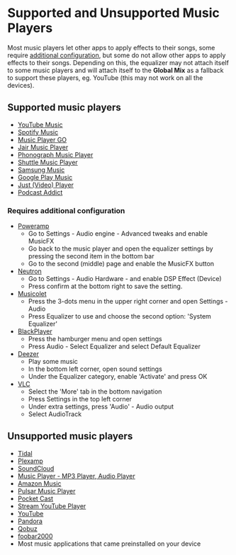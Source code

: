# Supported and Unsupported Music Players

Most music players let other apps to apply effects to their songs, some require [additional configuration](/supported-and-unsupported-music-players/#requires-additional-configuration), but some do not allow other apps to apply effects to their songs.
Depending on this, the equalizer may not attach itself to some music players and will attach itself to the __Global Mix__ as a fallback to support these players, eg. YouTube (this may not work on all the devices).


## Supported music players

* [YouTube Music](https://play.google.com/store/apps/details?id=com.google.android.apps.youtube.music)
* [Spotify Music](https://play.google.com/store/apps/details?id=com.spotify.music)
* [Music Player GO](https://play.google.com/store/apps/details?id=com.iven.musicplayergo)
* [Jair Music Player](https://play.google.com/store/apps/details?id=aj.jair.music)
* [Phonograph Music Player](https://play.google.com/store/apps/details?id=com.kabouzeid.gramophone)
* [Shuttle Music Player](https://play.google.com/store/apps/details?id=another.music.player)
* [Samsung Music](https://play.google.com/store/apps/details?id=com.sec.android.app.music)
* [Google Play Music](https://play.google.com/store/apps/details?id=com.google.android.music)
* [Just (Video) Player](https://play.google.com/store/apps/details?id=com.brouken.player)
* [Podcast Addict](https://play.google.com/store/apps/details?id=com.bambuna.podcastaddict)


### Requires additional configuration

* [Poweramp](https://play.google.com/store/apps/details?id=com.maxmpz.audioplayer)
    - Go to Settings - Audio engine - Advanced tweaks and enable MusicFX
    - Go back to the music player and open the equalizer settings by pressing the second item in the bottom bar
    - Go to the second (middle) page and enable the MusicFX button
* [Neutron](https://play.google.com/store/apps/details?id=com.neutroncode.mp)
    - Go to Settings - Audio Hardware - and enable DSP Effect (Device)
    - Press confirm at the bottom right to save the setting.
* [Musicolet](https://play.google.com/store/apps/details?id=in.krosbits.musicolet)
    - Press the 3-dots menu in the upper right corner and open Settings - Audio
    - Press Equalizer to use and choose the second option: 'System Equalizer' 
* [BlackPlayer](https://play.google.com/store/apps/details?id=com.musicplayer.blackplayerfree)
    - Press the hamburger menu and open settings
    - Press Audio - Select Equalizer and select Default Equalizer
* [Deezer](https://play.google.com/store/apps/details?id=deezer.android.app)
    - Play some music
    - In the bottom left corner, open sound settings
    - Under the Equalizer category, enable 'Activate' and press OK
* [VLC](https://play.google.com/store/apps/details?id=org.videolan.vlc)
    - Select the 'More' tab in the bottom navigation
    - Press Settings in the top left corner
    - Under extra settings, press 'Audio' - Audio output
    - Select AudioTrack


## Unsupported music players
* [Tidal](https://play.google.com/store/apps/details?id=com.aspiro.tidal)
* [Plexamp](https://play.google.com/store/apps/details?id=tv.plex.labs.plexamp)
* [SoundCloud](https://play.google.com/store/apps/details?id=com.soundcloud.android)
* [Music Player - MP3 Player, Audio Player](https://play.google.com/store/apps/details?id=musicplayer.musicapps.music.mp3player)
* [Amazon Music](https://play.google.com/store/apps/details?id=com.amazon.mp3)
* [Pulsar Music Player](https://play.google.com/store/apps/details?id=com.rhmsoft.pulsar)
* [Pocket Cast](https://play.google.com/store/apps/details?id=au.com.shiftyjelly.pocketcasts)
* [Stream YouTube Player](https://play.google.com/store/apps/details?id=com.djit.apps.stream)
* [YouTube](https://play.google.com/store/apps/details?id=com.google.android.youtube)
* [Pandora](https://play.google.com/store/apps/details?id=com.pandora.android)
* [Qobuz](https://play.google.com/store/apps/details?id=com.qobuz.music)
* [foobar2000](https://play.google.com/store/apps/details?id=com.foobar2000.foobar2000)
* Most music applications that came preinstalled on your device